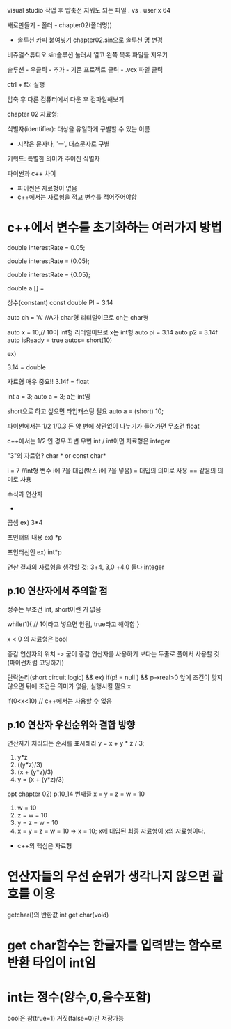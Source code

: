 visual studio 작업 후 압축전 지워도 되는 파일
. vs
. user
x 64

새로만들기 - 폴더 - chapter02(폴더명)) 
- 솔루션 카피 붙여넣기 chapter02.sin으로 솔루션 명 변경

비쥬얼스튜디오 sin솔루션 눌러서 열고 
왼쪽 목록 파일들 지우기 

솔루션 - 우클릭 - 추가 - 기존 프로젝트 클릭 - .vcx 파일 클릭 

ctrl + f5: 실행


<!-- 검증 -->
압축 후 다른 컴퓨터에서 다운 후 컴파일해보기


chapter 02
자료형:


식별자(identifier): 대상을 유일하게 구별할 수 있는 이름
- 시작은 문자나, 'ㅡ', 대소문자로 구별

키워드: 특별한 의미가 주어진 식별자


파이썬과 c++ 차이
- 파이썬은 자료형이 없음
- c++에서는 자료형을 적고 변수를 적어주어야함



# c++에서 변수를 초기화하는 여러가지 방법
double interestRate = 0.05;

double interestRate = (0.05);

double interestRate = {0.05};

double a [] =   


상수(constant)
const double PI = 3.14

<!-- auto -->
auto ch = 'A' //A가 char형 리터럴이므로 ch는 char형


auto x = 10;// 10이 int형 리터럴이므로 x는 int형
auto pi = 3.14
auto p2 = 3.14f
auto isReady = true
autos= short(10)



ex)

3.14 = double

<!-- 시험에 나옴 -->
자료형 매우 중요!!
3.14f = float

int a = 3;
auto a = 3; a는 int임

short으로 하고 싶으면 타입캐스팅 필요
auto a = (short) 10;

파이썬에서는 
1/2 1/0.3 든 양 변에 상관없이 나누기가 들어가면 무조건 float

c++에서는 
1/2 인 경우 좌변 우변 int / int이면 자료형은 integer 


"3"의 자료형?
char * or const char*


<!-- 대입 연산자 -->
i = 7 //int형 변수 i에 7을 대입(박스 i에 7을 넣음)
= 대입의 의미로 사용
== 같음의 의미로 사용

수식과 연산자

* 
곱셈
ex) 3*4

포인터의 내용
ex) *p

포인터선언
ex) int*p

<!-- 중요 -->
연산 결과의 자료형을 생각할 것:
3+4, 3,0 +4.0
둘다 integer


## p.10 연산자에서 주의할 점
정수는 무조건 int, short이런 거 없음

while(1){
// 1이라고 넣으면 안됨, true라고 해야함
}

x < 0 의 자료형은 bool

증감 연산자의 위치
-> 굳이 증감 연산자를 사용하기 보다는 두줄로 풀어서 사용할 것(파이썬처럼 코딩하기)

<!-- 셤 -->
단락논리(short circuit logic) && 
 ex) if(p! = null ) && p->real>0
앞에 조건이 맞지 않으면 뒤에 조건은 의미가 없음, 실행시킬 필요 x

if(0<x<10) // c++에서는 사용할 수 없음


<!-- 중요 -->
## p.10 연산자 우선순위와 결합 방향
연산자가 처리되는 순서를 표시해라
y = x + y * z / 3;

1. y*z
2. ((y*z)/3)
3. (x + (y*z)/3)
4. y = (x + (y*z)/3)


ppt chapter 02) p.10_14 번째줄
x = y = z = w = 10
1. w = 10
2. z = w = 10
3. y = z = w = 10
4. x = y = z = w = 10
=> x = 10;
x에 대입된 최종 자료형이 x의 자료형이다.
* c++의 핵심은 자료형


# 연산자들의 우선 순위가 생각나지 않으면 괄호를 이용

<!-- quiz 페이지 시험에 나옴 -->


getchar()의 반환값
int get char(void)
# get char함수는 한글자를 입력받는 함수로 반환 타입이 int임


# int는 정수(양수,0,음수포함)
bool은 참(true=1) 거짓(false=0)만 저장가능 